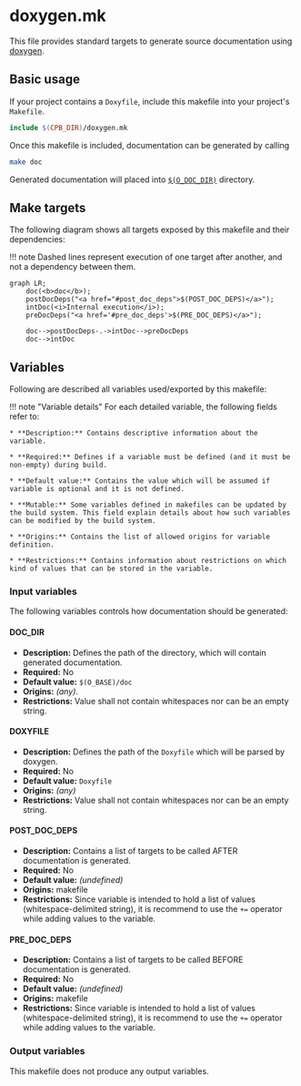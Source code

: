 # doxygen.mk

This file provides standard targets to generate source documentation using [doxygen](https://www.doxygen.nl/index.html).

## Basic usage

If your project contains a `Doxyfile`, include this makefile into your project's `Makefile`.

```Makefile
include $(CPB_DIR)/doxygen.mk
```

Once this makefile is included, documentation can be generated by calling

```bash
make doc
```

Generated documentation will placed into [`$(O_DOC_DIR)`](#o_doc_dir) directory.


## Make targets

The following diagram shows all targets exposed by this makefile and their dependencies:

!!! note
    Dashed lines represent execution of one target after another, and not a dependency between them.

```mermaid
graph LR;
    doc(<b>doc</b>);
    postDocDeps("<a href="#post_doc_deps">$(POST_DOC_DEPS)</a>");
    intDoc(<i>Internal execution</i>);
    preDocDeps("<a href='#pre_doc_deps'>$(PRE_DOC_DEPS)</a>");

    doc-->postDocDeps-.->intDoc-->preDocDeps
    doc-->intDoc
```

## Variables

Following are described all variables used/exported by this makefile:

!!! note "Variable details"
    For each detailed variable, the following fields refer to:

    * **Description:** Contains descriptive information about the variable.

    * **Required:** Defines if a variable must be defined (and it must be non-empty) during build.

    * **Default value:** Contains the value which will be assumed if variable is optional and it is not defined.

    * **Mutable:** Some variables defined in makefiles can be updated by the build system. This field explain details about how such variables can be modified by the build system.

    * **Origins:** Contains the list of allowed origins for variable definition.

    * **Restrictions:** Contains information about restrictions on which kind of values that can be stored in the variable.

### Input variables

The following variables controls how documentation should be generated:

#### DOC_DIR

* **Description:** Defines the path of the directory, which will contain generated documentation.
* **Required:** No
* **Default value:** `$(O_BASE)/doc`
* **Origins:** _(any)_.
* **Restrictions:** Value shall not contain whitespaces nor can be an empty string.

#### DOXYFILE

* **Description:** Defines the path of the `Doxyfile` which will be parsed by doxygen.
* **Required:** No
* **Default value:** `Doxyfile`
* **Origins:** _(any)_
* **Restrictions:** Value shall not contain whitespaces nor can be an empty string.

#### POST_DOC_DEPS

* **Description:** Contains a list of targets to be called AFTER documentation is generated.
* **Required:** No
* **Default value:** _(undefined)_
* **Origins:** makefile
* **Restrictions:** Since variable is intended to hold a list of values (whitespace-delimited string), it is recommend to use the `+=` operator while adding values to the variable.

#### PRE_DOC_DEPS

* **Description:** Contains a list of targets to be called BEFORE documentation is generated.
* **Required:** No
* **Default value:** _(undefined)_
* **Origins:** makefile
* **Restrictions:** Since variable is intended to hold a list of values (whitespace-delimited string), it is recommend to use the `+=` operator while adding values to the variable.

### Output variables

This makefile does not produce any output variables.
